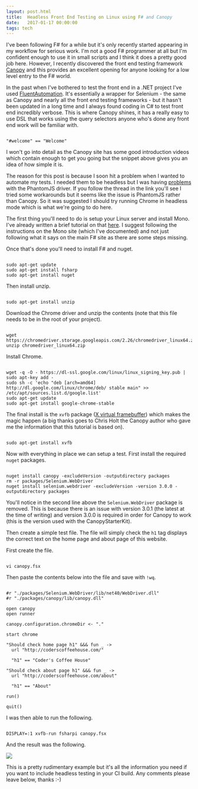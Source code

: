 ```yaml
---
layout: post.html
title:  Headless Front End Testing on Linux using F# and Canopy
date:   2017-01-17 00:00:00
tags: tech
---
```


I've been following F# for a while but it's only recently started appearing in my workflow for serious work. I'm not a good F# programmer at all but I'm confident enough to use it in small scripts and I think it does a pretty good job here. However, I recently discovered the front end testing framework [Canopy](http://lefthandedgoat.github.io/canopy/) and this provides an excellent opening for anyone looking for a low level entry to the F# world.

In the past when I've bothered to test the front end in a .NET project I've used [FluentAutomation](http://fluent.stirno.com/). It's essentially a wrapper for Selenium - the same as Canopy and nearly all the front end testing frameworks - but it hasn't been updated in a long time and I always found coding in C# to test front end incredibly verbose. This is where Canopy shines, it has a really easy to use DSL that works using the query selectors anyone who's done any front end work will be familiar with. 

```shell

"#welcome" == "Welcome"

```

I won't go into detail as the Canopy site has some good introduction videos which contain enough to get you going but the snippet above gives you an idea of how simple it is.

The reason for this post is because I soon hit a problem when I wanted to automate my tests. I needed them to be headless but I was having [problems](https://github.com/lefthandedgoat/canopy/issues/320) with the PhantomJS driver. If you follow the thread in the link you'll see I tried some workarounds but it seems like the issue is PhantomJS rather than Canopy. So it was suggested I should try running Chrome in headless mode which is what we're going to do here.

The first thing you'll need to do is setup your Linux server and install Mono. I've already written a brief tutorial on that [here](/tech/2015/12/09/mono-linux-setup.html). I suggest following the instructions on the Mono site (which I've documented) and not just following what it says on the main F# site as there are some steps missing.

Once that's done you'll need to install F# and nuget.

```shell

sudo apt-get update
sudo apt-get install fsharp
sudo apt-get install nuget

```

Then install unzip.

```shell

sudo apt-get install unzip

```

Download the Chrome driver and unzip the contents (note that this file needs to be in the root of your project).

```shell

wget https://chromedriver.storage.googleapis.com/2.26/chromedriver_linux64.zip
unzip chromedriver_linux64.zip

```

Install Chrome.

```shell

wget -q -O - https://dl-ssl.google.com/linux/linux_signing_key.pub | sudo apt-key add -
sudo sh -c 'echo "deb [arch=amd64] http://dl.google.com/linux/chrome/deb/ stable main" >> /etc/apt/sources.list.d/google.list'
sudo apt-get update
sudo apt-get install google-chrome-stable

```

The final install is the ```xvfb``` package ([X virtual framebuffer](https://en.wikipedia.org/wiki/Xvfb)) which makes the magic happen (a big thanks goes to Chris Holt the Canopy author who gave me the information that this tutorial is based on).

```shell

sudo apt-get install xvfb

```

Now with everything in place we can setup a test. First install the required ```nuget``` packages.

```shell

nuget install canopy -excludeVersion -outputdirectory packages
rm -r packages/Selenium.WebDriver
nuget install selenium.webdriver -excludeVersion -version 3.0.0 -outputdirectory packages

```

You'll notice in the second line above the ```Selenium.WebDriver``` package is removed. This is because there is an issue with version 3.0.1 (the latest at the time of writing) and version 3.0.0 is required in order for Canopy to work (this is the version used with the CanopyStarterKit).

Then create a simple test file. The file will simply check the ```h1``` tag displays the correct text on the home page and about page of this website.

First create the file.

```shell

vi canopy.fsx

```

Then paste the contents below into the file and save with ```!wq```.

```shell

#r "./packages/Selenium.WebDriver/lib/net40/WebDriver.dll"
#r "./packages/canopy/lib/canopy.dll"

open canopy
open runner

canopy.configuration.chromeDir <- "."

start chrome

"Should check home page h1" &&& fun _ ->
  url "http://coderscoffeehouse.com/"

  "h1" == "Coder's Coffee House"

"Should check about page h1" &&& fun _ ->
  url "http://coderscoffeehouse.com/about"

  "h1" == "About"

run()

quit()

```

I was then able to run the following.

```shell

DISPLAY=:1 xvfb-run fsharpi canopy.fsx

```

And the result was the following.

![](/assets/img/posts/20170117/011012-sm.jpg)

This is a pretty rudimentary example but it's all the information you need if you want to include headless testing in your CI build. Any comments please leave below, thanks :-)